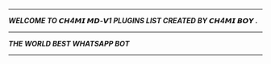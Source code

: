 -----------

***WELCOME TO 𝘾𝙃4𝙈𝙄 𝙈𝘿-𝙑1 PLUGINS LIST CREATED BY 𝘾𝙃4𝙈𝙄 𝘽𝙊𝙔 .***

-----------

***THE WORLD BEST WHATSAPP BOT***

----------
